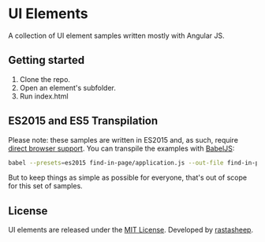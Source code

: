# UI Elements

A collection of UI element samples written mostly with Angular JS.

## Getting started

1. Clone the repo.
2. Open an element's subfolder.
3. Run index.html

## ES2015 and ES5 Transpilation

Please note: these samples are written in ES2015 and, as such,
require [direct browser support](https://kangax.github.io/compat-table/es6/).
You can transpile the examples with [BabelJS](https://babeljs.io/docs/usage/cli/):

```bash
babel --presets=es2015 find-in-page/application.js --out-file find-in-page/application-es5.js
```

But to keep things as simple as possible for everyone, that's out of scope for this set of samples.

## License

UI elements are released under the [MIT License](https://opensource.org/licenses/MIT).
Developed by [rastasheep](https://github.com/rastasheep).
